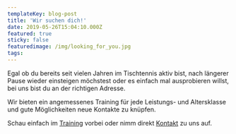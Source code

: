 ```yaml
---
templateKey: blog-post
title: 'Wir suchen dich!'
date: 2019-05-26T15:04:10.000Z
featured: true
sticky: false
featuredimage: /img/looking_for_you.jpg
tags:
---
```

Egal ob du bereits seit vielen Jahren im Tischtennis aktiv bist, nach längerer Pause wieder einsteigen möchstest oder es einfach mal ausprobieren willst, bei uns bist du an der richtigen Adresse.

Wir bieten ein angemessenes Training für jede Leistungs- und Altersklasse und gute Möglichkeiten neue Kontakte zu knüpfen. 

Schau einfach im [Training](/trainingszeiten) vorbei oder nimm direkt [Kontakt](/kontakt) zu uns auf. 

